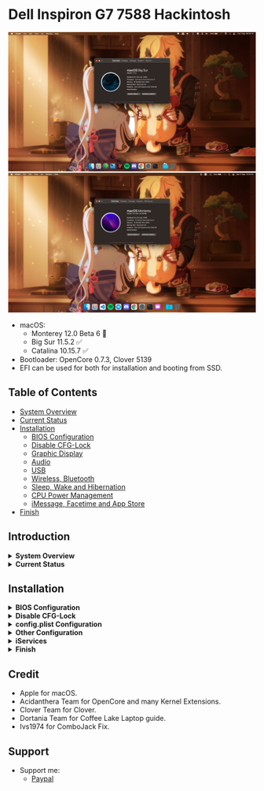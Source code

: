 # Dell Inspiron G7 7588 Hackintosh

![BigSur](screenshot.png)
![Monterey](screenshot2.png)

* macOS:
  - Monterey 12.0 Beta 6 🔶
  - Big Sur 11.5.2 ✅
  - Catalina 10.15.7 ✅
* Bootloader: OpenCore 0.7.3, Clover 5139
* EFI can be used for both for installation and booting from SSD.

## Table of Contents
- [System Overview](#system-overview)
- [Current Status](#current-status)
- [Installation](#installation)
  - [BIOS Configuration](#bios-configuration)
  - [Disable CFG-Lock](#disable-cfg-lock)
  - [Graphic Display](#graphic-display)
  - [Audio](#audio)
  - [USB](#usb)
  - [Wireless, Bluetooth](#wireless-bluetooth)
  - [Sleep, Wake and Hibernation](#sleep-wake-and-hibernation)
  - [CPU Power Management](#cpu-power-management)
  - [iMessage, Facetime and App Store](#imessage-facetime-and-app-store)
- [Finish](#finish)

## Introduction

<details>  
<summary><strong>System Overview</strong></summary>
</br>

**Dell G7 7588**

| Type | Item |
| ---- | ---- |
| CPU | Intel Core i7-8750H @ 2.20 GHz, 9M Cache, up to 4.10 GHz
| RAM | SK Hynix 8GB DDR4-2666MHz HMA81GS6CJR8N-VK, Samsung 8GB DDR4-2666MHz M471A1K43CB1-CTD |
| Monitor Panel | BOE NV156FHM @ 1080p, 144Hz |
| SSD | Western Digital SN730 256GB NVMe Solid State Drive|
| HDD | Seagate 1TB 2.5" 5400RPM Internal Hard Drive |
| Sound | Realtek ALC256/ALC3246 |
| Wireless, Bluetooth | Intel Wireless AC9560 160MHz |
| Integrated GPU | Intel UHD Graphics 630 (GT2) |
| Dedicated GPU | Nvidia GTX 1050Ti (disabled) |
| BIOS Version | 1.16.0 |

</details>

<details>  
<summary><strong>Current Status</strong></summary>
</br>

| Feature | Status |
| ------------- | ------------- |
| CPU Power Management | ✅ Working |
| Sleep/Wake | ✅ Working |
| Intel UHD630 Graphics Acceleration | ✅ Working |
| Intel Quartz Extreme and Intel Core Image (QE/CI) | ✅ Working |
| Brightness control slider | ✅ Working |
| Special function keys (audio, brightness, sleep...) | ✅ Working |
| Ethernet | ✅ Working |
| Audio | ✅ Working |
| USB-C Port | ✅ Working |
| Touchpad | ✅ Working |
| Battery | ✅ Working |
| iMessage/Facetime and App Store | ✅ Working  |
| Speakers and Headphones | ✅ Working |
| Built-in Microphone | ✅ Working |
| Webcam | ✅ Working |
| Wi-Fi/Bluetooth | ✅ Working |
| Airdrop/Handoff | ✅ Working |
| FileVault 2 (OpenCore recommended)| ✅ Working |
| SD Card | ❌ Not working |
| Hibernation | ❌ Not working |
| NVIDIA GPU/HDMI Port | ❌ Not working |
| DRM | ❌ Not working |
| Fingerprint reader | ❌ Not working |
| BootCamp | ❌ Not working |

</details>

## Installation

<details>  
<summary><strong>BIOS Configuration</strong></summary>
</br>

**Recommend you should restore the BIOS setting to BIOS Setting first. Then configure the following things:**

  | Sub-menu | Key: Value | Comment |
  | --- | --- | --- |
  | UEFI Boot Path Security | `Disabled` | |
  | Enable Legacy Option ROMs | `Disabled` | Disable will help OpenCore's GUI loaded faster |
  | SATA Operation | `AHCI` | |
  | Enabled USB Boot Support | `Enabled` | |
  | Enable External USB Port | `Enabled` | |
  | Thunderbolt Security | `Enabled` | |
  | Thunderbolt Auto Switch | `Native Enumeration` | |
  | PTT Security | `Disabled` | |
  | Secure Boot Enable | `Disabled` | |
  | Intel SGX | `Disabled` | |
  | VT for Direct I/O: | `Disabled` | |
  | Wake on USB | `Enabled` | Wake from keyboard works correctly |
  | Audo OS Recovery Threshold | `Disabled` | |
  | SupportAssist OS Recovery | `Disabled` ||

</details>

<details>  
<summary><strong>Disable CFG-Lock</strong></summary>
</br>

* Before installing, you should disable CFG-Lock because I have already disabled `AppleXcpmCfgLock` (`KernelXCPM` in Clover) key in `config.plist`.
* Simply just run the `CFGUnlock.efi` tool in OpenCore's GUI, press `Y` and hit Enter. Then reboot the machine. Now you can boot into macOS installation normally.
* For Clover user, you have to run is via `UEFI Shell` tool at Clover's boot menu.

</details>

<details>
<summary><strong>config.plist Configuration</strong></summary>
</br>

### Graphic Display
* Integrated Intel UHD Graphics 630 support is handled by WhateverGreen, and configured in the `DeviceProperties` section of `config.plist`.
The NVIDIA GPU is not supported so it is disabled in SSDT.
The default BIOS DVMT pre-alloc value of `64MB` is sufficient and does not need to be changed.
  #### Enable acceleration
  * DeviceProperties/Add/PciRoot(0x0)/Pci(0x2,0x0)
    * `AAPL,ig-platform-id = <0900A53E>`
  #### Fix backlight registers on CoffeeLake platform
  * DeviceProperties/Add/PciRoot(0x0)/Pci(0x2,0x0)
    * `enable-backlight-registers-fix = <01000000>`
  #### Enable external display support
  * DeviceProperties/Add/PciRoot(0x0)/Pci(0x2,0x0)
    * `agdpmod = <vit9696>`
  #### Customize the behavior of the backlight
    * `enable-backlight-smoother = <01000000>`
    * `backlight-smoother-steps = <23000000>`
    * `backlight-smoother-interval = <07000000>`
    * `backlight-smoother-threshold = <2C010000>`

### Audio
* For ALC256 on this G7, I use `layout-id = <0E000000>`, it means `14`.
* Without any modifications, the headphone jack is buggy. External microphones aren't detected and the audio output may randomly stop working or start making weird noises. To permanently fix this issue, please go to [Post-Install](https://github.com/rex-lapis/Dell_G7_7588_OpenCore_Hackintosh#finish) for more information.
  #### Fix audio broken after rebooting from Windows into macOS
  * DeviceProperties/Add/PciRoot(0x0)/Pci(0x1F,0x3)
    * `alctsel = <01000000>`

</details>

<details>
<summary><strong>Other Configuration</strong></summary>
</br>

### USB
* From this version, I made a folder about USB ports mapping for somebody who is using Intel or Broadcom wireless card.
* By default, there is no USB kext in bootloader's kext folder. Make sure you have to pick the correct kext(s) depends on what card you are using and save the `config.plist` file.

### Wireless, Bluetooth
* The stock Intel AC 9560 can be worked well with [OpenIntelWireless](https://github.com/OpenIntelWireless).
* There are some Broadcom cards like DW1560, DW1820A, BCM94360NG, which can use AirDrop well, are compatible with this machine. If you have them, this EFI is worked well. Make sure you have to add wireless and bluetooth kexts correctly (except BCM94360NG, this card is native with macOS, **don't use any kexts!**).

### Sleep, Wake and Hibernation
* Hibernation is not supported on a Hackintosh and everything related to it should be completely disabled. Disabling additional features prevents random wakeups while the lid is closed. After every update, these settings should be reapplied manually.
```
sudo pmset -a hibernatemode 0
sudo rm -f /var/vm/sleepimage
sudo mkdir /var/vm/sleepimage
sudo pmset -a standby 0
sudo pmset -a autopoweroff 0
sudo pmset -a powernap 0
sudo pmset -a proximitywake 0
```
* Sleep and wake are improved and very fast now. Also, you can use shortcut key `Fn + Insert` to sleep this machine, likes Windows. For more infomation, please check the [OpenCore 0.6.8](https://github.com/rex-lapis/Hackintosh-Dell-G7-7588-OpenCore/blob/main/Changelog.md#v068) changelog.

### CPU Power Management
* CPU power management is done by `CPUFriend.kext` while `CPUFriendDataProvider.kext` defines how it should be done. `CPUFriendDataProvider.kext` is generated for a specific CPU and power setting. The one supplied in this repository was made for the i7-8750H. In case you have another CPU, you should follow [this guide](https://dortania.github.io/OpenCore-Post-Install/universal/pm.html) to generate your own `CPUFriendDataProvider.kext`.

</details>

<details>
<summary><strong>iServices</strong></summary>
</br>

* To use iMessage and other Apple services, you need to generate your own serial numbers. This can be done using [CorpNewt's GenSMBIOS](https://github.com/corpnewt/GenSMBIOS). Make sure model is `MacBookPro15,1`. Then, go [Apple Check Coverage page](https://checkcoverage.apple.com/) to check your generated serial numbers. If the website tells you that the serial number **is not valid**, that is fine. Otherwise, you have to generate a new set.

* Next you will have to copy the following values to your `config.plist`:
  - Serial Number -> `PlatformInfo/Generic/SystemSerialNumber`.
  - Board Number -> `PlatformInfo/Generic/MLB`.
  - SmUUID -> `/PlatformInfo/Generic/SystemUUID`.
  Reboot and Apple services should work.

* If they don't, follow [this in-depth guide](https://dortania.github.io/OpenCore-Post-Install/universal/iservices.html). It goes deeper into ROM, clearing NVRAM, clearing Keychain (missing this step might cause major issues), and much more.

</details>

<details>
<summary><strong>Finish</strong></summary>
</br>

* There is a script file in `Post-Install` folder. Move it to `Desktop` and run after you're already finished installing macOS. It will help to fix the output and input audio when you plug 3.5mm headphone/headset/external speaker in, and disable hibernation for enhancing sleep.

</details>

## Credit
* Apple for macOS.
* Acidanthera Team for OpenCore and many Kernel Extensions.
* Clover Team for Clover.
* Dortania Team for Coffee Lake Laptop guide.
* Ivs1974 for ComboJack Fix.

## Support
* Support me: 
  - [Paypal](https://www.paypal.me/tekun0lxrd)
